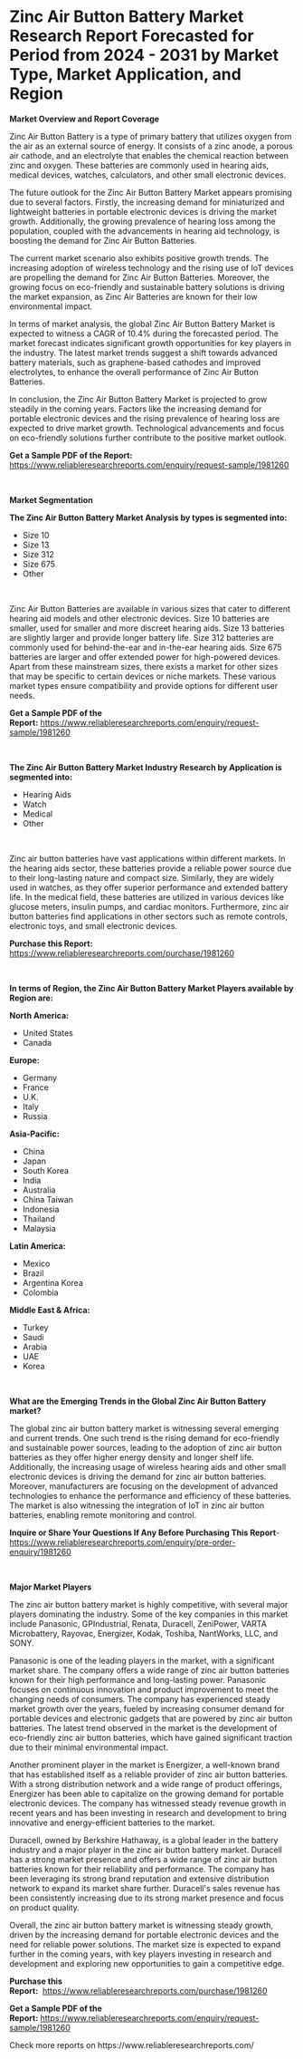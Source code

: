 <p><h1>Zinc Air Button Battery Market Research Report Forecasted for Period from 2024 -  2031 by Market Type, Market Application, and Region</h1></p><p><strong>Market Overview and Report Coverage</strong></p>
<p><p>Zinc Air Button Battery is a type of primary battery that utilizes oxygen from the air as an external source of energy. It consists of a zinc anode, a porous air cathode, and an electrolyte that enables the chemical reaction between zinc and oxygen. These batteries are commonly used in hearing aids, medical devices, watches, calculators, and other small electronic devices.</p><p>The future outlook for the Zinc Air Button Battery Market appears promising due to several factors. Firstly, the increasing demand for miniaturized and lightweight batteries in portable electronic devices is driving the market growth. Additionally, the growing prevalence of hearing loss among the population, coupled with the advancements in hearing aid technology, is boosting the demand for Zinc Air Button Batteries.</p><p>The current market scenario also exhibits positive growth trends. The increasing adoption of wireless technology and the rising use of IoT devices are propelling the demand for Zinc Air Button Batteries. Moreover, the growing focus on eco-friendly and sustainable battery solutions is driving the market expansion, as Zinc Air Batteries are known for their low environmental impact.</p><p>In terms of market analysis, the global Zinc Air Button Battery Market is expected to witness a CAGR of 10.4% during the forecasted period. The market forecast indicates significant growth opportunities for key players in the industry. The latest market trends suggest a shift towards advanced battery materials, such as graphene-based cathodes and improved electrolytes, to enhance the overall performance of Zinc Air Button Batteries.</p><p>In conclusion, the Zinc Air Button Battery Market is projected to grow steadily in the coming years. Factors like the increasing demand for portable electronic devices and the rising prevalence of hearing loss are expected to drive market growth. Technological advancements and focus on eco-friendly solutions further contribute to the positive market outlook.</p></p>
<p><strong>Get a Sample PDF of the Report:</strong> <a href="https://www.reliableresearchreports.com/enquiry/request-sample/1981260">https://www.reliableresearchreports.com/enquiry/request-sample/1981260</a></p>
<p>&nbsp;</p>
<p><strong>Market Segmentation</strong></p>
<p><strong>The Zinc Air Button Battery Market Analysis by types is segmented into:</strong></p>
<p><ul><li>Size 10</li><li>Size 13</li><li>Size 312</li><li>Size 675</li><li>Other</li></ul></p>
<p>&nbsp;</p>
<p><p>Zinc Air Button Batteries are available in various sizes that cater to different hearing aid models and other electronic devices. Size 10 batteries are smaller, used for smaller and more discreet hearing aids. Size 13 batteries are slightly larger and provide longer battery life. Size 312 batteries are commonly used for behind-the-ear and in-the-ear hearing aids. Size 675 batteries are larger and offer extended power for high-powered devices. Apart from these mainstream sizes, there exists a market for other sizes that may be specific to certain devices or niche markets. These various market types ensure compatibility and provide options for different user needs.</p></p>
<p><strong>Get a Sample PDF of the Report:</strong>&nbsp;<a href="https://www.reliableresearchreports.com/enquiry/request-sample/1981260">https://www.reliableresearchreports.com/enquiry/request-sample/1981260</a></p>
<p>&nbsp;</p>
<p><strong>The Zinc Air Button Battery Market Industry Research by Application is segmented into:</strong></p>
<p><ul><li>Hearing Aids</li><li>Watch</li><li>Medical</li><li>Other</li></ul></p>
<p>&nbsp;</p>
<p><p>Zinc air button batteries have vast applications within different markets. In the hearing aids sector, these batteries provide a reliable power source due to their long-lasting nature and compact size. Similarly, they are widely used in watches, as they offer superior performance and extended battery life. In the medical field, these batteries are utilized in various devices like glucose meters, insulin pumps, and cardiac monitors. Furthermore, zinc air button batteries find applications in other sectors such as remote controls, electronic toys, and small electronic devices.</p></p>
<p><strong>Purchase this Report:</strong>&nbsp; <a href="https://www.reliableresearchreports.com/purchase/1981260">https://www.reliableresearchreports.com/purchase/1981260</a></p>
<p>&nbsp;</p>
<p><strong>In terms of Region, the Zinc Air Button Battery Market Players available by Region are:</strong></p>
<p>
    <p> <strong> North America: </strong>
        <ul>
            <li>United States</li>
            <li>Canada</li>
        </ul>
        </p> 
    <p> <strong> Europe: </strong>
        <ul>
            <li>Germany</li>
            <li>France</li>
            <li>U.K.</li>
            <li>Italy</li>
            <li>Russia</li>
        </ul>
        </p> 
    <p> <strong> Asia-Pacific: </strong>
        <ul>
            <li>China</li>
            <li>Japan</li>
            <li>South Korea</li>
            <li>India</li>
            <li>Australia</li>
            <li>China Taiwan</li>
            <li>Indonesia</li>
            <li>Thailand</li>
            <li>Malaysia</li>
        </ul>
        </p> 
    <p> <strong> Latin America: </strong>
        <ul>
            <li>Mexico</li>
            <li>Brazil</li>
            <li>Argentina Korea</li>
            <li>Colombia</li>
        </ul>
        </p> 
    <p> <strong> Middle East & Africa: </strong>
        <ul>
            <li>Turkey</li>
            <li>Saudi</li>
            <li>Arabia</li>
            <li>UAE</li>
            <li>Korea</li>
        </ul>
    </p>
    </p>
<p>&nbsp;</p>
<p><strong>What are the Emerging Trends in the Global Zinc Air Button Battery market?</strong></p>
<p><p>The global zinc air button battery market is witnessing several emerging and current trends. One such trend is the rising demand for eco-friendly and sustainable power sources, leading to the adoption of zinc air button batteries as they offer higher energy density and longer shelf life. Additionally, the increasing usage of wireless hearing aids and other small electronic devices is driving the demand for zinc air button batteries. Moreover, manufacturers are focusing on the development of advanced technologies to enhance the performance and efficiency of these batteries. The market is also witnessing the integration of IoT in zinc air button batteries, enabling remote monitoring and control.</p></p>
<p><strong>Inquire or Share Your Questions If Any Before Purchasing This Report</strong>- <a href="https://www.reliableresearchreports.com/enquiry/pre-order-enquiry/1981260">https://www.reliableresearchreports.com/enquiry/pre-order-enquiry/1981260</a></p>
<p>&nbsp;</p>
<p><strong>Major Market Players</strong></p>
<p><p>The zinc air button battery market is highly competitive, with several major players dominating the industry. Some of the key companies in this market include Panasonic, GPIndustrial, Renata, Duracell, ZeniPower, VARTA Microbattery, Rayovac, Energizer, Kodak, Toshiba, NantWorks, LLC, and SONY.</p><p>Panasonic is one of the leading players in the market, with a significant market share. The company offers a wide range of zinc air button batteries known for their high performance and long-lasting power. Panasonic focuses on continuous innovation and product improvement to meet the changing needs of consumers. The company has experienced steady market growth over the years, fueled by increasing consumer demand for portable devices and electronic gadgets that are powered by zinc air button batteries. The latest trend observed in the market is the development of eco-friendly zinc air button batteries, which have gained significant traction due to their minimal environmental impact.</p><p>Another prominent player in the market is Energizer, a well-known brand that has established itself as a reliable provider of zinc air button batteries. With a strong distribution network and a wide range of product offerings, Energizer has been able to capitalize on the growing demand for portable electronic devices. The company has witnessed steady revenue growth in recent years and has been investing in research and development to bring innovative and energy-efficient batteries to the market.</p><p>Duracell, owned by Berkshire Hathaway, is a global leader in the battery industry and a major player in the zinc air button battery market. Duracell has a strong market presence and offers a wide range of zinc air button batteries known for their reliability and performance. The company has been leveraging its strong brand reputation and extensive distribution network to expand its market share further. Duracell's sales revenue has been consistently increasing due to its strong market presence and focus on product quality.</p><p>Overall, the zinc air button battery market is witnessing steady growth, driven by the increasing demand for portable electronic devices and the need for reliable power solutions. The market size is expected to expand further in the coming years, with key players investing in research and development and exploring new opportunities to gain a competitive edge.</p></p>
<p><strong>Purchase this Report:</strong>&nbsp;&nbsp;<a href="https://www.reliableresearchreports.com/purchase/1981260">https://www.reliableresearchreports.com/purchase/1981260</a></p>
<p></p>
<p><strong>Get a Sample PDF of the Report:</strong>&nbsp;<a href="https://www.reliableresearchreports.com/enquiry/request-sample/1981260">https://www.reliableresearchreports.com/enquiry/request-sample/1981260</a></p>
<p>Check more reports on https://www.reliableresearchreports.com/</p>